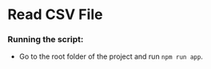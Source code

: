 # Read CSV File

### Running the script:
- Go to the root folder of the project and run `npm run app`. 